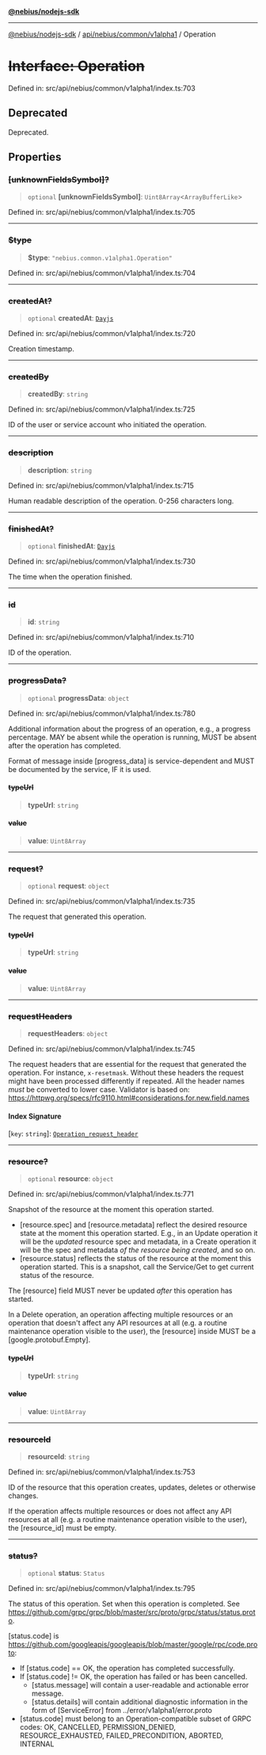 [**@nebius/nodejs-sdk**](../../../../../README.md)

***

[@nebius/nodejs-sdk](../../../../../README.md) / [api/nebius/common/v1alpha1](../README.md) / Operation

# ~~Interface: Operation~~

Defined in: src/api/nebius/common/v1alpha1/index.ts:703

## Deprecated

Deprecated.

## Properties

### ~~\[unknownFieldsSymbol\]?~~

> `optional` **\[unknownFieldsSymbol\]**: `Uint8Array`\<`ArrayBufferLike`\>

Defined in: src/api/nebius/common/v1alpha1/index.ts:705

***

### ~~$type~~

> **$type**: `"nebius.common.v1alpha1.Operation"`

Defined in: src/api/nebius/common/v1alpha1/index.ts:704

***

### ~~createdAt?~~

> `optional` **createdAt**: [`Dayjs`](../../../../../runtime/protos/core/dayjs/classes/Dayjs.md)

Defined in: src/api/nebius/common/v1alpha1/index.ts:720

Creation timestamp.

***

### ~~createdBy~~

> **createdBy**: `string`

Defined in: src/api/nebius/common/v1alpha1/index.ts:725

ID of the user or service account who initiated the operation.

***

### ~~description~~

> **description**: `string`

Defined in: src/api/nebius/common/v1alpha1/index.ts:715

Human readable description of the operation. 0-256 characters long.

***

### ~~finishedAt?~~

> `optional` **finishedAt**: [`Dayjs`](../../../../../runtime/protos/core/dayjs/classes/Dayjs.md)

Defined in: src/api/nebius/common/v1alpha1/index.ts:730

The time when the operation finished.

***

### ~~id~~

> **id**: `string`

Defined in: src/api/nebius/common/v1alpha1/index.ts:710

ID of the operation.

***

### ~~progressData?~~

> `optional` **progressData**: `object`

Defined in: src/api/nebius/common/v1alpha1/index.ts:780

Additional information about the progress of an operation, e.g., a progress percentage.
 MAY be absent while the operation is running, MUST be absent after the operation has completed.

 Format of message inside [progress_data] is service-dependent and MUST be documented by the
 service, IF it is used.

#### ~~typeUrl~~

> **typeUrl**: `string`

#### ~~value~~

> **value**: `Uint8Array`

***

### ~~request?~~

> `optional` **request**: `object`

Defined in: src/api/nebius/common/v1alpha1/index.ts:735

The request that generated this operation.

#### ~~typeUrl~~

> **typeUrl**: `string`

#### ~~value~~

> **value**: `Uint8Array`

***

### ~~requestHeaders~~

> **requestHeaders**: `object`

Defined in: src/api/nebius/common/v1alpha1/index.ts:745

The request headers that are essential for the request that generated the operation.
 For instance, `x-resetmask`. Without these headers the request might have been processed
 differently if repeated.
 All the header names *must* be converted to lower case.
 Validator is based on:
 https://httpwg.org/specs/rfc9110.html#considerations.for.new.field.names

#### Index Signature

\[`key`: `string`\]: [`Operation_request_header`](Operation_request_header.md)

***

### ~~resource?~~

> `optional` **resource**: `object`

Defined in: src/api/nebius/common/v1alpha1/index.ts:771

Snapshot of the resource at the moment this operation started.
 - [resource.spec] and [resource.metadata] reflect the desired resource state at the moment
   this operation started.
   E.g., in an Update operation it will be the *updated* resource spec and metadata,
   in a Create operation it will be the spec and metadata *of the resource being created*,
   and so on.
 - [resource.status] reflects the status of the resource at the moment this operation started.
   This is a snapshot, call the <Resource>Service/Get to get current status of the resource.

 The [resource] field MUST never be updated *after* this operation has started.

 In a Delete operation, an operation affecting multiple resources or an operation that doesn't
 affect any API resources at all (e.g. a routine maintenance operation visible to the user),
 the [resource] inside MUST be a [google.protobuf.Empty].

#### ~~typeUrl~~

> **typeUrl**: `string`

#### ~~value~~

> **value**: `Uint8Array`

***

### ~~resourceId~~

> **resourceId**: `string`

Defined in: src/api/nebius/common/v1alpha1/index.ts:753

ID of the resource that this operation creates, updates, deletes or otherwise changes.

 If the operation affects multiple resources or does not affect any API resources at all
 (e.g. a routine maintenance operation visible to the user), the [resource_id] must be empty.

***

### ~~status?~~

> `optional` **status**: `Status`

Defined in: src/api/nebius/common/v1alpha1/index.ts:795

The status of this operation. Set when this operation is completed.
 See https://github.com/grpc/grpc/blob/master/src/proto/grpc/status/status.proto.

 [status.code] is https://github.com/googleapis/googleapis/blob/master/google/rpc/code.proto:
 - If [status.code] == OK, the operation has completed successfully.
 - If [status.code] != OK, the operation has failed or has been cancelled.
   - [status.message] will contain a user-readable and actionable error message.
   - [status.details] will contain additional diagnostic information in the form of
     [ServiceError] from ../error/v1alpha1/error.proto
 - [status.code] must belong to an Operation-compatible subset of GRPC codes:
   OK, CANCELLED, PERMISSION_DENIED, RESOURCE_EXHAUSTED, FAILED_PRECONDITION, ABORTED, INTERNAL
